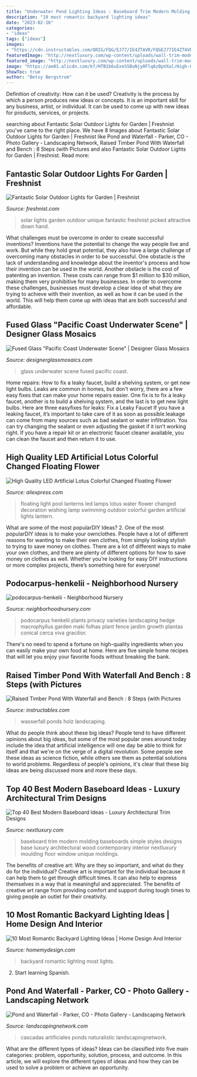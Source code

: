 ```yaml
---
title: "Underwater Pond Lighting Ideas : Baseboard Trim Modern Molding Baseboards Simple Styles Designs Base Luxury Architectural Wood Contemporary Interior Nextluxury Moulding Floor Window Unique Moldings"
description: "10 most romantic backyard lighting ideas"
date: "2023-02-16"
categories:
- "ideas"
tags: ["ideas"]
images:
- "https://cdn.instructables.com/ORIG/FQG/EJ77/IE4ZTAVR/FQGEJ77IE4ZTAVR.jpg?frame=1"
featuredImage: "http://nextluxury.com/wp-content/uploads/wall-trim-modern-baseboards.jpg"
featured_image: "http://nextluxury.com/wp-content/uploads/wall-trim-modern-baseboards.jpg"
image: "https://ae01.alicdn.com/kf/HTB1b6uExeSSBuNjy0Flq6zBpVXal/High-Quality-LED-Artificial-Lotus-Colorful-Changed-Floating-Flower-Lamps-Water-Swimming-Pool-Light-Lanterns-Party.jpg"
ShowToc: true
author: "Betsy Bergstrom"
---
```



Definition of creativity: How can it be used?
Creativity is the process by which a person produces new ideas or concepts. It is an important skill for any business, artist, or individual. It can be used to come up with new ideas for products, services, or projects.

	

		
searching about Fantastic Solar Outdoor Lights for Garden | Freshnist you've came to the right place. We have 8 Images about Fantastic Solar Outdoor Lights for Garden | Freshnist like Pond and Waterfall - Parker, CO - Photo Gallery - Landscaping Network, Raised Timber Pond With Waterfall and Bench : 8 Steps (with Pictures and also Fantastic Solar Outdoor Lights for Garden | Freshnist. Read more:
		
    
## Fantastic Solar Outdoor Lights For Garden | Freshnist

<img loading=lazy src="http://freshnist.com/wp-content/uploads/2012/09/solar-lights-garden-1.jpg" onerror="this.onerror=null;this.src='https://tse3.mm.bing.net/th?id=OIP.XOb4hHPEF_2BHcmy2uAMKwHaHa&amp;pid=15.1';" alt="Fantastic Solar Outdoor Lights for Garden | Freshnist">

_Source: freshnist.com_

>solar lights garden outdoor unique fantastic freshnist picked attractive down hand. 

	

What challenges must be overcome in order to create successful inventions?
Inventions have the potential to change the way people live and work. But while they hold great potential, they also have a large challenge of overcoming many obstacles in order to be successful. One obstacle is the lack of understanding and knowledge about the inventor's process and how their invention can be used in the world. Another obstacle is the cost of patenting an invention. These costs can range from $1 million to $30 million, making them very prohibitive for many businesses. In order to overcome these challenges, businesses must develop a clear idea of what they are trying to achieve with their invention, as well as how it can be used in the world. This will help them come up with ideas that are both successful and affordable.

    
## Fused Glass &quot;Pacific Coast Underwater Scene&quot; | Designer Glass Mosaics

<img loading=lazy src="http://designerglassmosaics.com/wp-content/uploads/2014/11/backsplashes-pacificunderwater3web.jpg" onerror="this.onerror=null;this.src='https://tse2.mm.bing.net/th?id=OIP.-su7CKGQPRuCHoELp9pZJQHaFj&amp;pid=15.1';" alt="Fused Glass &quot;Pacific Coast Underwater Scene&quot; | Designer Glass Mosaics">

_Source: designerglassmosaics.com_

>glass underwater scene fused pacific coast. 

	

Home repairs: How to fix a leaky faucet, build a shelving system, or get new light bulbs.
Leaks are common in homes, but don’t worry, there are a few easy fixes that can make your home repairs easier. One fix is to fix a leaky faucet, another is to build a shelving system, and the last is to get new light bulbs. Here are three easyfixes for leaks: 
Fix a Leaky Faucet
If you have a leaking faucet, it’s important to take care of it as soon as possible.leakage can come from many sources such as bad sealant or water infiltration. You can try changing the sealant or even adjusting the gasket if it isn’t working right. If you have a repair kit or an electronic faucet cleaner available, you can clean the faucet and then return it to use.

    
## High Quality LED Artificial Lotus Colorful Changed Floating Flower

<img loading=lazy src="https://ae01.alicdn.com/kf/HTB1b6uExeSSBuNjy0Flq6zBpVXal/High-Quality-LED-Artificial-Lotus-Colorful-Changed-Floating-Flower-Lamps-Water-Swimming-Pool-Light-Lanterns-Party.jpg" onerror="this.onerror=null;this.src='https://tse1.mm.bing.net/th?id=OIP.iHh8s7nZABXYU9Fu1zZl6wHaHa&amp;pid=15.1';" alt="High Quality LED Artificial Lotus Colorful Changed Floating Flower">

_Source: aliexpress.com_

>floating light pool lanterns led lamps lotus water flower changed decoration wishing lamp swimming outdoor colorful garden artificial lights lantern. 

	

What are some of the most popularDIY Ideas?
2. One of the most popularDIY ideas is to make your ownclothes. People have a lot of different reasons for wanting to make their own clothes, from simply looking stylish to trying to save money on clothes. There are a lot of different ways to make your own clothes, and there are plenty of different options for how to save money on clothes as well. Whether you’re looking for easy DIY instructions or more complex projects, there’s something here for everyone!

    
## Podocarpus-henkelii - Neighborhood Nursery

<img loading=lazy src="http://neighborhoodnursery.com/wp-content/uploads/2009/07/podocarpus-henkellii.jpg" onerror="this.onerror=null;this.src='https://tse4.mm.bing.net/th?id=OIP.iV-jvNnnYp7KM-FbQlVMXgHaJ4&amp;pid=15.1';" alt="podocarpus-henkelii - Neighborhood Nursery">

_Source: neighborhoodnursery.com_

>podocarpus henkelii plants privacy varieties landscaping hedge macrophyllus garden maki folhas plant fence jardim growth plantas conical cerca viva gracilior. 

	

There's no need to spend a fortune on high-quality ingredients when you can easily make your own food at home. Here are five simple home recipes that will let you enjoy your favorite foods without breaking the bank.

    
## Raised Timber Pond With Waterfall And Bench : 8 Steps (with Pictures

<img loading=lazy src="https://cdn.instructables.com/ORIG/FQG/EJ77/IE4ZTAVR/FQGEJ77IE4ZTAVR.jpg?frame=1" onerror="this.onerror=null;this.src='https://tse4.mm.bing.net/th?id=OIP.HM7WuY9vkDr0FMovj9KKFwHaGL&amp;pid=15.1';" alt="Raised Timber Pond With Waterfall and Bench : 8 Steps (with Pictures">

_Source: instructables.com_

>wasserfall ponds holz landscaping. 

	

What do people think about these big ideas?
People tend to have different opinions about big ideas, but some of the most popular ones around today include the idea that artificial intelligence will one day be able to think for itself and that we're on the verge of a digital revolution. Some people see these ideas as science fiction, while others see them as potential solutions to world problems. Regardless of people's opinions, it's clear that these big ideas are being discussed more and more these days.

    
## Top 40 Best Modern Baseboard Ideas - Luxury Architectural Trim Designs

<img loading=lazy src="http://nextluxury.com/wp-content/uploads/wall-trim-modern-baseboards.jpg" onerror="this.onerror=null;this.src='https://tse3.mm.bing.net/th?id=OIP.1IeJod5sR_Hhzx-gQ-OAHwAAAA&amp;pid=15.1';" alt="Top 40 Best Modern Baseboard Ideas - Luxury Architectural Trim Designs">

_Source: nextluxury.com_

>baseboard trim modern molding baseboards simple styles designs base luxury architectural wood contemporary interior nextluxury moulding floor window unique moldings. 

	

The benefits of creative art: Why are they so important, and what do they do for the individual?
Creative art is important for the individual because it can help them to get through difficult times. It can also help to express themselves in a way that is meaningful and appreciated. The benefits of creative art range from providing comfort and support during tough times to giving people an outlet for their creativity.

    
## 10 Most Romantic Backyard Lighting Ideas | Home Design And Interior

<img loading=lazy src="http://homemydesign.com/wp-content/uploads/2015/08/simple-romantic-backyard-lights.jpg" onerror="this.onerror=null;this.src='https://tse1.mm.bing.net/th?id=OIP.eN_i2j2PJVGcVX-EOF-eowHaLE&amp;pid=15.1';" alt="10 Most Romantic Backyard Lighting Ideas | Home Design And Interior">

_Source: homemydesign.com_

>backyard romantic lighting most lights. 

	

2) Start learning Spanish.

    
## Pond And Waterfall - Parker, CO - Photo Gallery - Landscaping Network

<img loading=lazy src="https://images.landscapingnetwork.com/pictures/images/800x642Max/pond-and-waterfall_10/naturalistic-rock-waterfall-lighting-american-design-landscape_9964.jpg" onerror="this.onerror=null;this.src='https://tse4.mm.bing.net/th?id=OIP.aIpgqbqGCN-jf4V17xM76gHaE7&amp;pid=15.1';" alt="Pond and Waterfall - Parker, CO - Photo Gallery - Landscaping Network">

_Source: landscapingnetwork.com_

>cascadas artificiales ponds naturalistic landscapingnetwork. 

	

What are the different types of ideas?
Ideas can be classified into five main categories: problem, opportunity, solution, process, and outcome. In this article, we will explore the different types of ideas and how they can be used to solve a problem or achieve an opportunity.

